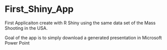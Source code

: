 # First_Shiny_App
First Applicaiton create with R Shiny using the same data set of the Mass Shooting in the USA.

Goal of the app is to simply download a generated presentation in Microsoft Power Point
